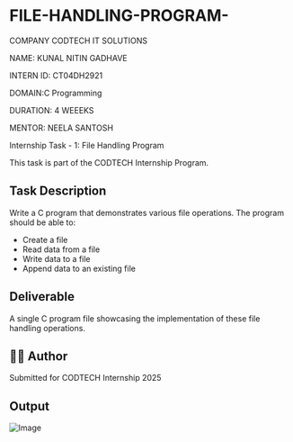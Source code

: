 # FILE-HANDLING-PROGRAM-
COMPANY CODTECH IT SOLUTIONS

NAME: KUNAL NITIN GADHAVE 

INTERN ID: CT04DH2921

DOMAIN:C Programming 

DURATION: 4 WEEEKS

MENTOR: NEELA SANTOSH

Internship Task - 1: File Handling Program

This task is part of the CODTECH Internship Program.

## Task Description
Write a C program that demonstrates various file operations. The program should be able to:
- Create a file
- Read data from a file
- Write data to a file
- Append data to an existing file

## Deliverable
A single C program file showcasing the implementation of these file handling operations.

## 👨‍💻 Author
Submitted for CODTECH Internship 2025

## Output 

![Image](https://github.com/user-attachments/assets/58aa5a49-82a7-444d-b6e1-05854a2dc5d8)
